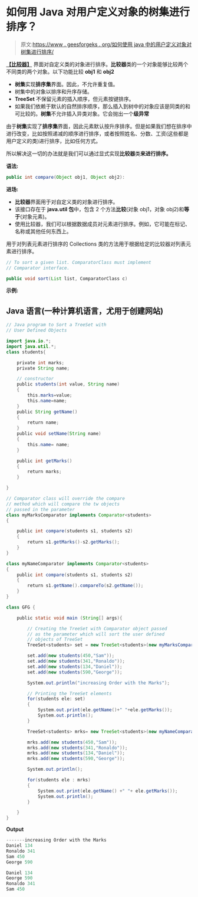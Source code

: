 # 如何用 Java 对用户定义对象的树集进行排序？

> 原文:[https://www . geesforgeks . org/如何使用 java 中的用户定义对象对树集进行排序/](https://www.geeksforgeeks.org/how-to-sort-a-treeset-with-user-defined-objects-in-java/)

[**【比较器】**](https://www.geeksforgeeks.org/comparator-interface-java/) 界面对自定义类的对象进行排序。**比较器**类的一个对象能够比较两个不同类的两个对象。以下功能比较 **obj1** 和 **obj2**

*   **树集**实现**排序集**界面。因此，不允许重复值。
*   树集中的对象以排序和升序存储。
*   **TreeSet** 不保留元素的插入顺序，但元素按键排序。
*   如果我们依赖于默认的自然排序顺序，那么插入到树中的对象应该是同类的和可比较的。**树集**不允许插入异类对象。它会抛出一个**级异常**

由于**树集**实现了**排序集**界面，因此元素默认按升序排序。但是如果我们想在排序中进行改变，比如按照递减的顺序进行排序，或者按照姓名、分数、工资(这些都是用户定义的类)进行排序，比如任何方式。

所以解决这一切的办法就是我们可以通过显式实现**比较器**类**来进行排序。**

**语法:**

```java
public int compare(Object obj1, Object obj2):
```

**进场:**

*   **比较器**界面用于对自定义类的对象进行排序。
*   该接口存在于 **java.util 包**中，包含 2 个方法**比较**(对象 obj1，对象 obj2)和**等于**(对象元素)。
*   使用比较器，我们可以根据数据成员对元素进行排序。例如，它可能在标记、名称或其他任何东西上。

用于对列表元素进行排序的 Collections 类的方法用于根据给定的比较器对列表元素进行排序。

```java
// To sort a given list. ComparatorClass must implement 
// Comparator interface.

public void sort(List list, ComparatorClass c)
```

**示例:**

## Java 语言(一种计算机语言，尤用于创建网站)

```java
// Java program to Sort a TreeSet with
// User Defined Objects

import java.io.*;
import java.util.*;
class students{

    private int marks;
    private String name;

    // constructor
    public students(int value, String name)
    {
        this.marks=value;
        this.name=name;
    }
    public String getName()
    {
        return name;
    }
    public void setName(String name)
    {
        this.name= name;
    }

    public int getMarks()
    {
        return marks;
    }

}

// Comparator class will override the compare
// method which will compare the tw objects
// passed in the parameter
class myMarksComparator implements Comparator<students>
{

    public int compare(students s1, students s2)
    {
        return s1.getMarks()-s2.getMarks();
    }
}

class myNameComparator implements Comparator<students>
{
    public int compare(students s1, students s2)
    {
        return s1.getName().compareTo(s2.getName());
    }
}

class GFG {

    public static void main (String[] args){

        // Creating the TreeSet with Comparator object passed
        // as the parameter which will sort the user defined
        // objects of TreeSet
        TreeSet<students> set = new TreeSet<students>(new myMarksComparator());

        set.add(new students(450,"Sam"));
        set.add(new students(341,"Ronaldo"));
        set.add(new students(134,"Daniel"));
        set.add(new students(590,"George"));

        System.out.println("increasing Order with the Marks");

        // Printing the TreeSet elements
        for(students ele: set)
        {
            System.out.print(ele.getName()+" "+ele.getMarks());
            System.out.println();
        }

        TreeSet<students> mrks= new TreeSet<students>(new myNameComparator());

        mrks.add(new students(450,"Sam"));
        mrks.add(new students(341,"Ronaldo"));
        mrks.add(new students(134,"Daniel"));
        mrks.add(new students(590,"George"));

        System.out.println();

        for(students ele : mrks)
        {
            System.out.print(ele.getName() +" "+ ele.getMarks());
            System.out.println();
        }

    }
}
```

**Output**

```java
-------increasing Order with the Marks
Daniel 134
Ronaldo 341
Sam 450
George 590

Daniel 134
George 590
Ronaldo 341
Sam 450
```